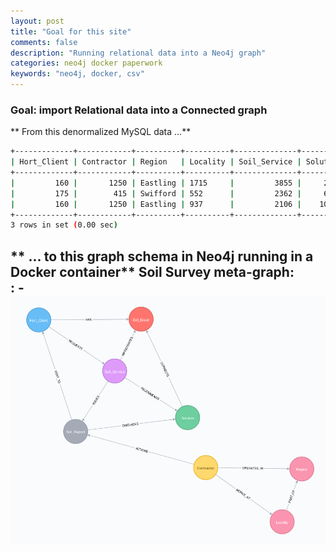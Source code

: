```yaml
---
layout: post
title: "Goal for this site"
comments: false
description: "Running relational data into a Neo4j graph"
categories: neo4j docker paperwork
keywords: "neo4j, docker, csv"
---
```


### Goal: import Relational data into a Connected graph

** From this denormalized MySQL data ...**

```bash
+-------------+------------+----------+----------+--------------+----------+------------+---------------+---------------+--------------+
| Hort_Client | Contractor | Region   | Locality | Soil_Service | Solution | Soil_Issue | Date_Reported | Date_Actioned | DaysToAction |
+-------------+------------+----------+----------+--------------+----------+------------+---------------+---------------+--------------+
|         160 |       1250 | Eastling | 1715     |         3855 |     2786 | Erosion    | 2009-08-10    | 2009-09-28    |           49 |
|         175 |        415 | Swifford | 552      |         2362 |     6684 | Erosion    | 2008-04-08    | 2008-04-08    |            0 |
|         160 |       1250 | Eastling | 937      |         2106 |    10773 | Erosion    | 2011-10-24    | 2012-02-13    |          112 |
+-------------+------------+----------+----------+--------------+----------+------------+---------------+---------------+--------------+
3 rows in set (0.00 sec)
```
** ... to this graph schema in Neo4j running in a Docker container**
Soil Survey meta-graph:  
  : - ![Soil Survey meta-graph](/assets/images/soil_survey_meta_graph.png)
---
